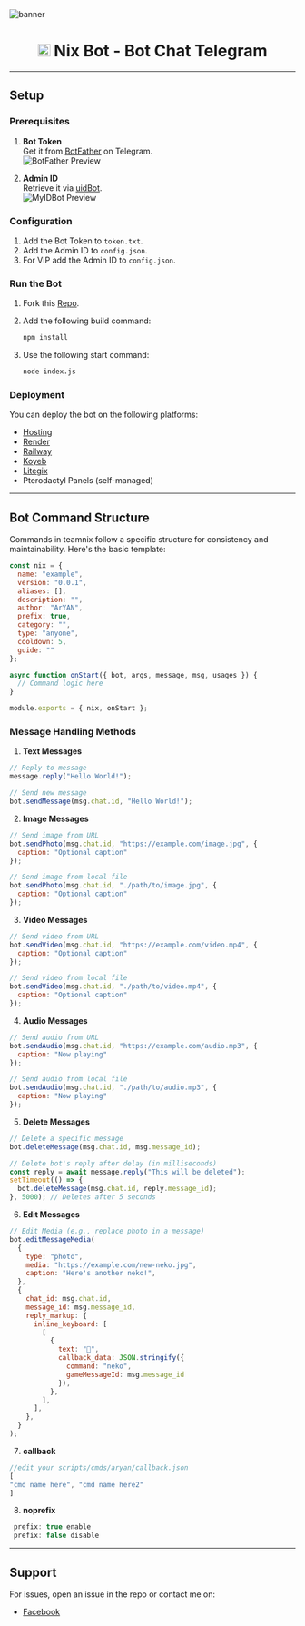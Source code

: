 <img src="https://i.imgur.com/spCJE2T.jpeg" alt="banner">
<h1 align="center"><img src="./dashboard/images/logo-non-bg.png" width="22px"> Nix Bot - Bot Chat Telegram</h1>
  
---

## Setup

### Prerequisites

1. **Bot Token**  
   Get it from [BotFather](https://t.me/BotFather) on Telegram.  
   ![BotFather Preview](https://i.imgur.com/5dIzgnN.jpeg)


2. **Admin ID**  
   Retrieve it via [uidBot](https://t.me/uidBot).  
   ![MyIDBot Preview](https://i.imgur.com/5ceuhOA.jpeg)
   
### Configuration
1. Add the Bot Token to `token.txt`.
2. Add the Admin ID to `config.json`.
3. For VIP add the Admin ID to `config.json`.

### Run the Bot
1. Fork this [Repo](https://github.com/FNG-ARYAN/TG-BOT-V2).

2. Add the following build command:
   ```bash
   npm install
   ```

3. Use the following start command:
   ```bash
   node index.js
   ```

### Deployment

You can deploy the bot on the following platforms:
- [Hosting](https://katabump.com)
- [Render](https://render.com)
- [Railway](https://railway.app)
- [Koyeb](https://koyeb.com)
- [Litegix](https://litegix.com)
- Pterodactyl Panels (self-managed)
---

## Bot Command Structure

Commands in teamnix follow a specific structure for consistency and maintainability. Here's the basic template:

```javascript
const nix = {
  name: "example",
  version: "0.0.1",
  aliases: [],             
  description: "",         
  author: "ArYAN",             
  prefix: true,         
  category: "",           
  type: "anyone",         
  cooldown: 5,            
  guide: ""  
};

async function onStart({ bot, args, message, msg, usages }) {
  // Command logic here
}

module.exports = { nix, onStart };
```

### Message Handling Methods

1. **Text Messages**
```javascript
// Reply to message
message.reply("Hello World!");

// Send new message
bot.sendMessage(msg.chat.id, "Hello World!");
```

2. **Image Messages**
```javascript
// Send image from URL
bot.sendPhoto(msg.chat.id, "https://example.com/image.jpg", {
  caption: "Optional caption"
});

// Send image from local file
bot.sendPhoto(msg.chat.id, "./path/to/image.jpg", {
  caption: "Optional caption"
});
```

3. **Video Messages**
```javascript
// Send video from URL
bot.sendVideo(msg.chat.id, "https://example.com/video.mp4", {
  caption: "Optional caption"
});

// Send video from local file
bot.sendVideo(msg.chat.id, "./path/to/video.mp4", {
  caption: "Optional caption"
});
```

4. **Audio Messages**
```javascript
// Send audio from URL
bot.sendAudio(msg.chat.id, "https://example.com/audio.mp3", {
  caption: "Now playing"
});

// Send audio from local file
bot.sendAudio(msg.chat.id, "./path/to/audio.mp3", {
  caption: "Now playing"
});
```

5. **Delete Messages**
```javascript
// Delete a specific message
bot.deleteMessage(msg.chat.id, msg.message_id);

// Delete bot's reply after delay (in milliseconds)
const reply = await message.reply("This will be deleted");
setTimeout(() => {
  bot.deleteMessage(msg.chat.id, reply.message_id);
}, 5000); // Deletes after 5 seconds
```

6. **Edit Messages**
```javascript
// Edit Media (e.g., replace photo in a message)
bot.editMessageMedia(
  {
    type: "photo",
    media: "https://example.com/new-neko.jpg",
    caption: "Here's another neko!",
  },
  {
    chat_id: msg.chat.id,
    message_id: msg.message_id,
    reply_markup: {
      inline_keyboard: [
        [
          {
            text: "🔁",
            callback_data: JSON.stringify({
              command: "neko",
              gameMessageId: msg.message_id
            }),
          },
        ],
      ],
    },
  }
);
```

7. **callback**
```javascript
//edit your scripts/cmds/aryan/callback.json
[
"cmd name here", "cmd name here2"
]
```

8. **noprefix**
```javascript
 prefix: true enable
 prefix: false disable
 ```

---

## Support 

For issues, open an issue in the repo or contact me on:
- [Facebook](https://www.facebook.com/profile.php?id=100001200784032)
